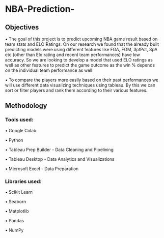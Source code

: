 # NBA-Prediction-

## Objectives

• The goal of this project is to predict upcoming NBA game result based on team stats
and ELO Ratings. On our research we found that the already built predicting models
were using different features like FGA, FGM, 3ptPct, 3pA etc (other than Elo rating
and recent team performances) have low accuracy. So we are looking to develop a
model that used ELO ratings as well as other features to predict the game outcome as
the win % depends on the individual team performance as well

• To compare the players more easily based on their past performances we will use
different data visualizing techniques using tableau. By this we can sort or filter
players and rank them according to their various features.

## Methodology 

### Tools used:

• Google Colab

• Python

• Tableau Prep Builder - Data Cleaning and Pipelining

• Tableau Desktop - Data Analytics and Visualizations

• Microsoft Excel - Data Preparation

### Libraries used:

• Scikit Learn

• Seaborn

• Matplotlib

• Pandas

• NumPy
